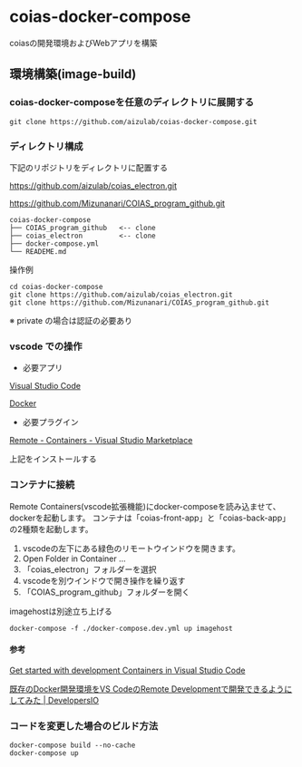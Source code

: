 # coias-docker-compose

coiasの開発環境およびWebアプリを構築

## 環境構築(image-build)

### coias-docker-composeを任意のディレクトリに展開する

```
git clone https://github.com/aizulab/coias-docker-compose.git
```

### ディレクトリ構成

下記のリポジトリをディレクトリに配置する

https://github.com/aizulab/coias_electron.git

https://github.com/Mizunanari/COIAS_program_github.git

```
coias-docker-compose
├── COIAS_program_github   <-- clone
├── coias_electron         <-- clone
├── docker-compose.yml
└── READEME.md
```

操作例

```
cd coias-docker-compose
git clone https://github.com/aizulab/coias_electron.git
git clone https://github.com/Mizunanari/COIAS_program_github.git
```

※ private の場合は認証の必要あり

### vscode での操作

* 必要アプリ

[Visual Studio Code](https://azure.microsoft.com/ja-jp/products/visual-studio-code/)

[Docker](https://www.docker.com/products/docker-desktop)

* 必要プラグイン

[Remote - Containers - Visual Studio Marketplace](https://marketplace.visualstudio.com/items?itemName=ms-vscode-remote.remote-containers)

上記をインストールする

### コンテナに接続

Remote Containers(vscode拡張機能)にdocker-composeを読み込ませて、dockerを起動します。
コンテナは「coias-front-app」と「coias-back-app」の2種類を起動します。

1. vscodeの左下にある緑色のリモートウインドウを開きます。
2. Open Folder in Container ...
3. 「coias_electron」フォルダーを選択
4. vscodeを別ウインドウで開き操作を繰り返す
5. 「COIAS_program_github」フォルダーを開く


imagehostは別途立ち上げる

```
docker-compose -f ./docker-compose.dev.yml up imagehost
```

#### 参考

[Get started with development Containers in Visual Studio Code](https://code.visualstudio.com/docs/remote/containers-tutorial)

[既存のDocker開発環境をVS CodeのRemote Developmentで開発できるようにしてみた | DevelopersIO](https://dev.classmethod.jp/articles/add-vs-code-remote-development-settings-to-existing-docker-environment/)

### コードを変更した場合のビルド方法

```
docker-compose build --no-cache
docker-compose up
```
